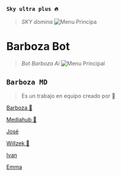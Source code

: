 
### `Sky ultra plus 🔥`
> *SKY domina*
![Menu Principa](https://qu.ax/CnYvh.jpg)
</p>
<h1>Barboza Bot</h1>

> *Bot Barboza Ai*
![Menu Principal](https://qu.ax/Mvhfa.jpg)

## **`Barboza MD`**
> Es un trabajo en equipo creado por 💫

[Barboza 🚀](https://Wa.me/584146277368)


[Mediahub 👑](https://Wa.me/51935848195)


[José](https://Wa.me/584245610338)


[Willzek 🎩](https://Wa.me/50557865603)


[Ivan](https://Wa.me/59169739411)


[Emma](https://Wa.me/522441357601)
